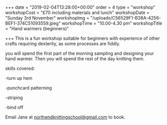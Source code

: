 +++
date = "2019-02-04T13:28:00+00:00"
order = 4
type = "workshop"
workshopCost = "£70 including materials and lunch"
workshopDate = "Sunday 3rd November"
workshopImg = "/uploads/C56529F1-B38A-4256-BEF1-374C51093559.jpeg"
workshopTime = "10.00-4.30 pm"
workshopTitle = "Hand warmers (beginners)"

+++
This is a fun workshop suitable for beginners with experience of other crafts requiring dexterity, as some processes are fiddly. 

you will spend the first part of the morning sampling and designing your hand warmer. Then you will spend the rest of the day knitting them.

skills covered:

\-turn up hem

\-punchcard patterning

\-striping

\-bind off

Email Jane at northendknittingschool@gmail.com to book.